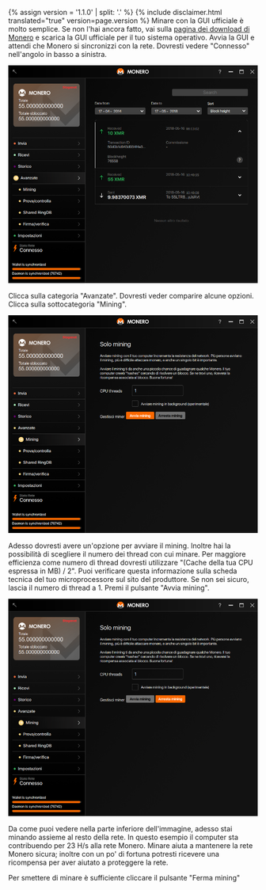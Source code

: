{% assign version = '1.1.0' | split: '.' %}
{% include disclaimer.html translated="true" version=page.version %}
Minare con la GUI ufficiale è molto semplice. Se non l'hai ancora fatto, vai sulla <a href="{{site.baseurl}}/downloads/">pagina dei download di Monero</a> e scarica la GUI ufficiale per il tuo sistema operativo. Avvia la GUI e attendi che Monero si sincronizzi con la rete. Dovresti vedere "Connesso" nell'angolo in basso a sinistra.

<img src="png/solo_mine_GUI/01.PNG" style="width: 600px;"/>

Clicca sulla categoria "Avanzate". Dovresti veder comparire alcune opzioni. Clicca sulla sottocategoria "Mining".

<img src="png/solo_mine_GUI/02.PNG" style="width: 600px;"/>

Adesso dovresti avere un'opzione per avviare il mining. Inoltre hai la possibilità di scegliere il numero dei thread con cui minare. Per maggiore efficienza come numero di thread dovresti utilizzare "(Cache della tua CPU espressa in MB) / 2". Puoi verificare questa informazione sulla scheda tecnica del tuo microprocessore sul sito del produttore. Se non sei sicuro, lascia il numero di thread a 1. Premi il pulsante "Avvia mining".

<img src="png/solo_mine_GUI/03.PNG" style="width: 600px;"/>

Da come puoi vedere nella parte inferiore dell'immagine, adesso stai minando assieme al resto della rete. In questo esempio il computer sta contribuendo per 23 H/s alla rete Monero. Minare aiuta a mantenere la rete Monero sicura; inoltre con un po' di fortuna potresti ricevere una ricompensa per aver aiutato a proteggere la rete.

Per smettere di minare è sufficiente cliccare il pulsante "Ferma mining"
